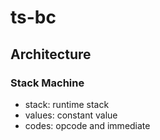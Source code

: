 # ts-bc

## Architecture

### Stack Machine

- stack: runtime stack
- values: constant value
- codes: opcode and immediate
